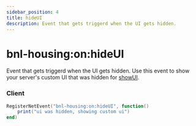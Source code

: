 ```yaml
---
sidebar_position: 4
title: hideUI
description: Event that gets triggerd when the UI gets hidden.
---
```


# bnl-housing&#58;on&#58;hideUI

Event that gets triggerd when the UI gets hidden. Use this event to show your server's custom UI that was hidden for [showUI](showUI).

### Client

```lua
RegisterNetEvent("bnl-housing:on:hideUI", function()
    print("ui was hidden, showing custom ui")
end)
```
